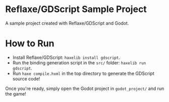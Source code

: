 # Reflaxe/GDScript Sample Project
A sample project created with Reflaxe/GDScript and Godot.

# How to Run
* Install Reflaxe/GDScript: `haxelib install gdscript`.
* Run the binding generation script in the `src/` folder: `haxelib run gdscript`.
* Run `haxe compile.hxml` in the top directory to generate the GDScript source code!

Once you're ready, simply open the Godot project in `godot_project/` and run the game!
